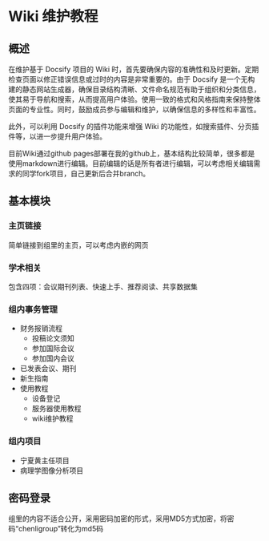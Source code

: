# Wiki 维护教程

## 概述

在维护基于 Docsify 项目的 Wiki 时，首先要确保内容的准确性和及时更新。定期检查页面以修正错误信息或过时的内容是非常重要的。由于 Docsify 是一个无构建的静态网站生成器，确保目录结构清晰、文件命名规范有助于组织和分类信息，使其易于导航和搜索，从而提高用户体验。使用一致的格式和风格指南来保持整体页面的专业性。同时，鼓励成员参与编辑和维护，以确保信息的多样性和丰富性。

此外，可以利用 Docsify 的插件功能来增强 Wiki 的功能性，如搜索插件、分页插件等，以进一步提升用户体验。

目前Wiki通过github pages部署在我的github上，基本结构比较简单，很多都是使用markdown进行编辑。目前编辑的话是所有者进行编辑，可以考虑相关编辑需求的同学fork项目，自己更新后合并branch。

## 基本模块

### 主页链接

简单链接到组里的主页，可以考虑内嵌的网页

### 学术相关

包含四项：会议期刊列表、快速上手、推荐阅读、共享数据集

### 组内事务管理

- 财务报销流程
    - 投稿论文须知
    - 参加国际会议
    - 参加国内会议
- 已发表会议、期刊
- 新生指南
- 使用教程
    - 设备登记
    - 服务器使用教程
    - wiki维护教程

### 组内项目

- 宁夏黄主任项目
- 病理学图像分析项目

## 密码登录

组里的内容不适合公开，采用密码加密的形式，采用MD5方式加密，将密码“chenligroup”转化为md5码
